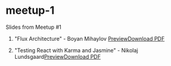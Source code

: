 # meetup-1
Slides from Meetup #1

1. "Flux Architecture" - Boyan Mihaylov [Preview](https://github.com/copenhagenreact/meetup-1/blob/master/Flux%20architecture.pdf)[Download PDF](https://github.com/copenhagenreact/meetup-1/raw/master/Flux%20architecture.pdf)

1. "Testing React with Karma and Jasmine" - Nikolaj Lundsgaard[Preview](https://github.com/copenhagenreact/meetup-1/blob/master/Testing%20react.pdf)[Download PDF](https://github.com/copenhagenreact/meetup-1/raw/master/Testing%20react.pdf)
